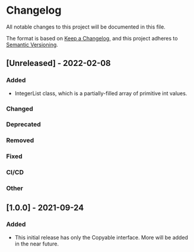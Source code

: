 # Changelog
All notable changes to this project will be documented in this file.

The format is based on [Keep a Changelog](https://keepachangelog.com/en/1.0.0/),
and this project adheres to [Semantic Versioning](https://semver.org/spec/v2.0.0.html).

## [Unreleased] - 2022-02-08

### Added
* IntegerList class, which is a partially-filled array of primitive int values.

### Changed

### Deprecated

### Removed

### Fixed

### CI/CD

### Other


## [1.0.0] - 2021-09-24

### Added
* This initial release has only the Copyable interface. More will be added in the
  near future.
